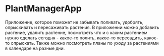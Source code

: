 # PlantManagerApp

Приложение, которое поможет не забывать поливать, удобрять, опрыскивать и пересаживать растения.
В приложении можно добавить растение, удалить растение, посмотреть что и с каким растением нужно сделать сегодня - 
какое-то полить, какое-то пересадить, какое-то опрыскать. 
Также можно посмотреть планы по уходу за растениями в календаре на разные дни. 
